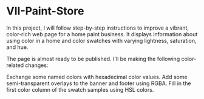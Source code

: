 # VII-Paint-Store
In this project, I will follow step-by-step instructions to improve a vibrant, color-rich web page for a home paint business. It displays information about using color in a home and color swatches with varying lightness, saturation, and hue.

The page is almost ready to be published. I'll be making the following color-related changes:

Exchange some named colors with hexadecimal color values.
Add some semi-transparent overlays to the banner and footer using RGBA.
Fill in the first color column of the swatch samples using HSL colors.
